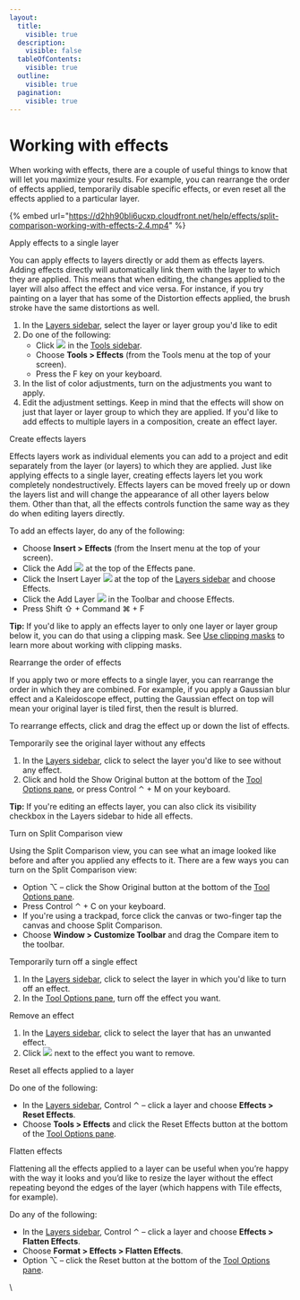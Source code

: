 ```yaml
---
layout:
  title:
    visible: true
  description:
    visible: false
  tableOfContents:
    visible: true
  outline:
    visible: true
  pagination:
    visible: true
---
```


# Working with effects

When working with effects, there are a couple of useful things to know that will let you maximize your results. For example, you can rearrange the order of effects applied, temporarily disable specific effects, or even reset all the effects applied to a particular layer.

{% embed url="https://d2hh90bli6ucxp.cloudfront.net/help/effects/split-comparison-working-with-effects-2.4.mp4" %}

Apply effects to a single layer

You can apply effects to layers directly or add them as effects layers. Adding effects directly will automatically link them with the layer to which they are applied. This means that when editing, the changes applied to the layer will also affect the effect and vice versa. For instance, if you try painting on a layer that has some of the Distortion effects applied, the brush stroke have the same distortions as well.

1. In the [Layers sidebar](https://www.pixelmator.com/support/guide/pixelmator-pro/#glossary), select the layer or layer group you'd like to edit
2. Do one of the following:
   * Click ![](https://help.pixelmator.com/pixelmator-pro/3.5/assets/English/1590058938000.png) in the [Tools sidebar](https://www.pixelmator.com/support/guide/pixelmator-pro/#glossary).
   * Choose **Tools > Effects** (from the Tools menu at the top of your screen).
   * Press the F key on your keyboard.
3. In the list of color adjustments, turn on the adjustments you want to apply.
4. Edit the adjustment settings. Keep in mind that the effects will show on just that layer or layer group to which they are applied. If you'd like to add effects to multiple layers in a composition, create an effect layer.

Create effects layers

Effects layers work as individual elements you can add to a project and edit separately from the layer (or layers) to which they are applied. Just like applying effects to a single layer, creating effects layers let you work completely nondestructively. Effects layers can be moved freely up or down the layers list and will change the appearance of all other layers below them. Other than that, all the effects controls function the same way as they do when editing layers directly.

To add an effects layer, do any of the following:

* Choose **Insert > Effects** (from the Insert menu at the top of your screen).
* Click the Add ![](https://help.pixelmator.com/pixelmator-pro/3.5/assets/English/1604676890000.png) at the top of the Effects pane.
* Click the Insert Layer ![](https://help.pixelmator.com/pixelmator-pro/3.5/assets/English/1648724547000.png) at the top of the [Layers sidebar](https://www.pixelmator.com/support/guide/pixelmator-pro/#glossary) and choose Effects.
* Click the Add Layer ![](https://help.pixelmator.com/pixelmator-pro/3.5/assets/English/1579274394000.png) in the Toolbar and choose Effects.
* Press Shift ⇧ + Command ⌘ + F

**Tip:** If you'd like to apply an effects layer to only one layer or layer group below it, you can do that using a clipping mask. See [Use clipping masks](https://www.pixelmator.com/support/guide/pixelmator-pro/1156) to learn more about working with clipping masks.

Rearrange the order of effects

If you apply two or more effects to a single layer, you can rearrange the order in which they are combined. For example, if you apply a Gaussian blur effect and a Kaleidoscope effect, putting the Gaussian effect on top will mean your original layer is tiled first, then the result is blurred.

To rearrange effects, click and drag the effect up or down the list of effects.

Temporarily see the original layer without any effects

1. In the [Layers sidebar](https://www.pixelmator.com/support/guide/pixelmator-pro/#glossary), click to select the layer you'd like to see without any effect.
2. Click and hold the Show Original button at the bottom of the [Tool Options pane](https://www.pixelmator.com/support/guide/pixelmator-pro/#glossary), or press Control ⌃ + M on your keyboard.

**Tip:** If you're editing an effects layer, you can also click its visibility checkbox in the Layers sidebar to hide all effects.

Turn on Split Comparison view

Using the Split Comparison view, you can see what an image looked like before and after you applied any effects to it. There are a few ways you can turn on the Split Comparison view:

* Option ⌥ – click the Show Original button at the bottom of the [Tool Options pane](https://www.pixelmator.com/support/guide/pixelmator-pro/#glossary).
* Press Control ⌃ + C on your keyboard.
* If you're using a trackpad, force click the canvas or two-finger tap the canvas and choose Split Comparison.
* Choose **Window > Customize Toolbar** and drag the Compare item to the toolbar.

Temporarily turn off a single effect

1. In the [Layers sidebar](https://www.pixelmator.com/support/guide/pixelmator-pro/#glossary), click to select the layer in which you'd like to turn off an effect.
2. In the [Tool Options pane](https://www.pixelmator.com/support/guide/pixelmator-pro/#glossary), turn off the effect you want.

Remove an effect

1. In the [Layers sidebar](https://www.pixelmator.com/support/guide/pixelmator-pro/#glossary), click to select the layer that has an unwanted effect.
2. Click ![](https://help.pixelmator.com/pixelmator-pro/3.5/assets/English/1604317638000.png) next to the effect you want to remove.

Reset all effects applied to a layer

Do one of the following:

* In the [Layers sidebar](https://www.pixelmator.com/support/guide/pixelmator-pro/#glossary), Control ⌃ – click a layer and choose **Effects > Reset Effects**.
* Choose **Tools > Effects** and click the Reset Effects button at the bottom of the [Tool Options pane](https://www.pixelmator.com/support/guide/pixelmator-pro/#glossary).

Flatten effects

Flattening all the effects applied to a layer can be useful when you’re happy with the way it looks and you’d like to resize the layer without the effect repeating beyond the edges of the layer (which happens with Tile effects, for example).

Do any of the following:

* In the [Layers sidebar](https://www.pixelmator.com/support/guide/pixelmator-pro/#glossary), Control ⌃ – click a layer and choose **Effects > Flatten Effects**.
* Choose **Format > Effects > Flatten Effects**.
* Option ⌥ – click the Reset button at the bottom of the [Tool Options pane](https://www.pixelmator.com/support/guide/pixelmator-pro/#glossary).

\
